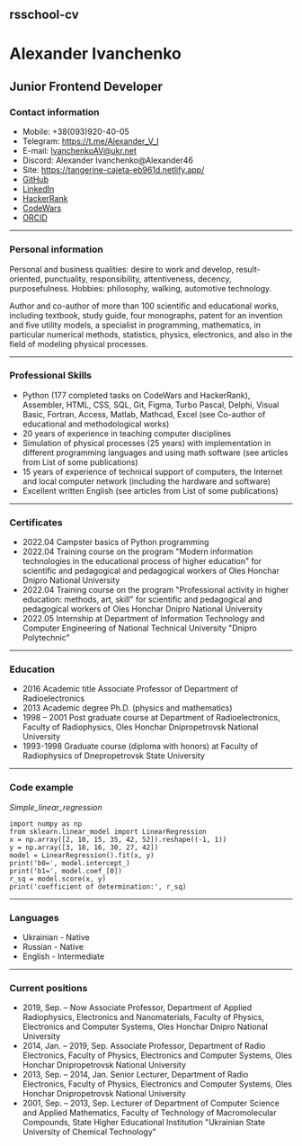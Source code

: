 ## rsschool-cv
# Alexander Ivanchenko
## Junior Frontend Developer
### Contact information
* Mobile: +38(093)920-40-05
* Telegram: https://t.me/Alexander_V_I
* E-mail: IvanchenkoAV@ukr.net
* Discord: Alexander Ivanchenko@Alexander46
* Site: https://tangerine-cajeta-eb961d.netlify.app/
* [GitHub](https://github.com/AlexanderVI46)
* [LinkedIn](https://www.linkedin.com/in/alexander-ivanchenko-691502163/)
* [HackerRank](https://www.hackerrank.com/IvanchenkoAV)
* [CodeWars](https://www.codewars.com/users/Alexander_V_I)
* [ORCID](https://orcid.org/0000-0003-4380-268X)

---

### Personal information
Personal and business qualities: desire to work and develop, result-oriented, punctuality, responsibility, attentiveness, decency, purposefulness. Hobbies: philosophy, walking, automotive technology.

Author and co-author of more than 100 scientific and educational works, including textbook, study guide, four monographs, patent for an invention and five utility models, a specialist in programming, mathematics, in particular numerical methods, statistics, physics, electronics, and also in the field of modeling physical processes.

---

### Professional Skills
*	Python (177 completed tasks on CodeWars and HackerRank), Assembler, HTML, CSS, SQL, Git, Figma, Turbo Pascal, Delphi, Visual Basic, Fortran, Access, Matlab, Mathcad, Excel (see Co-author of educational and methodological works)
*	20 years of experience in teaching computer disciplines
*	Simulation of physical processes (25 years) with implementation in different programming languages and using math software (see articles from List of some publications)
*	15 years of experience of technical support of computers, the Internet and local computer network (including the hardware and software)
*	Excellent written English (see articles from List of some publications)

---

### Certificates
* 2022.04	Campster basics of Python programming
* 2022.04	Training course on the program "Modern information technologies in the educational process of higher education" for scientific and pedagogical and pedagogical workers of Oles Honchar Dnipro National University
* 2022.04	Training course on the program "Professional activity in higher education: methods, art, skill" for scientific and pedagogical and pedagogical workers of Oles Honchar Dnipro National University
* 2022.05	Internship at Department of Information Technology and Computer Engineering of National Technical University "Dnipro Polytechnic"

---

### Education
* 2016	Academic title Associate Professor of Department of Radioelectronics
* 2013	Academic degree Ph.D. (physics and mathematics)
* 1998 – 2001	Post graduate course at Department of Radioelectronics, Faculty of Radiophysics, Oles Honchar Dnipropetrovsk National University
* 1993-1998	Graduate course (diploma with honors) at Faculty of Radiophysics of Dnepropetrovsk State University

---

### Code example
*Simple_linear_regression*
```
import numpy as np
from sklearn.linear_model import LinearRegression
x = np.array([2, 10, 15, 35, 42, 52]).reshape((-1, 1))
y = np.array([3, 18, 16, 30, 27, 42])
model = LinearRegression().fit(x, y)
print('b0=', model.intercept_)
print('b1=', model.coef_[0])
r_sq = model.score(x, y)
print('coefficient of determination:', r_sq)
```

---

### Languages
* Ukrainian - Native
* Russian - Native
* English - Intermediate

---

### Current positions
* 2019, Sep. – Now	Associate Professor, Department of Applied Radiophysics, Electronics and Nanomaterials, Faculty of Physics, Electronics and Computer Systems, Oles Honchar Dnipro National University
* 2014, Jan. – 2019, Sep.	Associate Professor, Department of Radio Electronics, Faculty of Physics, Electronics and Computer Systems, Oles Honchar Dnipropetrovsk National University
* 2013, Sep. – 2014, Jan.	Senior Lecturer, Department of Radio Electronics, Faculty of Physics, Electronics and Computer Systems, Oles Honchar Dnipropetrovsk National University
* 2001, Sep. – 2013, Sep.	Lecturer of Department of Computer Science and Applied Mathematics, Faculty of Technology of Macromolecular Compounds, State Higher Educational Institution "Ukrainian State University of Chemical Technology"

